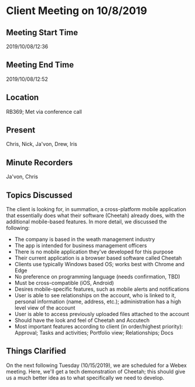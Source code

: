# Client Meeting on 10/8/2019
## Meeting Start Time
2019/10/08/12:36
## Meeting End Time
2019/10/08/12:52
## Location
RB369; Met via conference call
## Present
Chris, Nick, Ja'von, Drew, Iris
## Minute Recorders
Ja'von, Chris
## Topics Discussed
The client is looking for, in summation, a cross-platform mobile application that essentially does what their software (Cheetah) already does, with the additional mobile-based features. In more detail, we discussed the following:
- The company is based in the weath management industry
- The app is intended for business management officers
- There is no mobile application they've developed for this purpose
- Their current application is a browser based software called Cheetah
- Clients use typically Windows based OS; works best with Chrome and Edge
- No preference on programming language (needs confirmation, TBD)
- Must be cross-compatible (iOS, Android)
- Desires mobile-specific features, such as mobile alerts and notifications
- User is able to see relationships on the account, who is linked to it, personal information (name, address, etc.); administration has a high level view of the account
- User is able to access previously uploaded files attached to the account
- Should have the look and feel of Cheetah and Accutech
- Most important features according to client (in order/highest priority): Approval; Tasks and activities; Portfolio view; Relationships; Docs
## Things Clarified
On the next following Tuesday (10/15/2019), we are scheduled for a Webex meeting. Here, we'll get a tech demonstration of Cheetah; this should give us a much better idea as to what specifically we need to develop.
